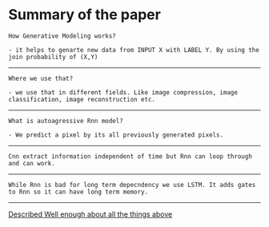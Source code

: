 # Summary of the paper

    How Generative Modeling works?

    - it helps to genarte new data from INPUT X with LABEL Y. By using the join probability of (X,Y)

---

    Where we use that?

    - we use that in different fields. Like image compression, image classification, image reconstruction etc.

---

    What is autoagressive Rnn model?

    - We predict a pixel by its all previously generated pixels.

---

    Cnn extract information independent of time but Rnn can loop through and can work.

---

    While Rnn is bad for long term depecndency we use LSTM. It adds gates to Rnn so it can have long term memory.

---

[Described Well enough about all the things above](https://towardsdatascience.com/auto-regressive-generative-models-pixelrnn-pixelcnn-32d192911173#:~:text=PixelCNN%20uses%20standard%20convolutional%20layers,that%20preserve%20the%20spatial%20resolution.&text=Then%20feature%20map%20passes%20through,ReLU%20activation%20and%201x1%20convolution.)
